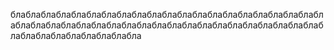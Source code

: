 блаблаблаблаблаблаблаблаблаблаблаблаблаблаблаблаблаблаблаблаблаблаблаблаблаблаблаблаблаблаблаблаблаблаблаблаблаблаблаблаблаблаблаблаблаблаблаблаблабла
